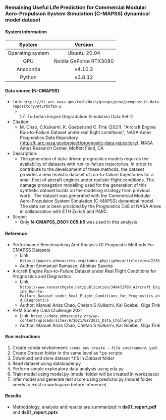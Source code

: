 ### Remaining Useful Life Prediction for Commercial Modular Aero-Propulsion System Simulation (C-MAPSS) dynamical model dataset

#### System information
| System                | Version                                                                                        |
|:---------------------:|:----------------------------------------------------------------------------------------------:|
| Operating system      | Ubuntu 20.04                                                                                   |
| GPU                   | Nvidia GeForce RTX3080 |
| Anaconda              | v4.10.3 |
| Python                | v3.8.12 |

#### Data source (N-CMAPSS)
- Link: ```https://ti.arc.nasa.gov/tech/dash/groups/pcoe/prognostic-data-repository/#turbofan-2```
  - 17. Turbofan Engine Degradation Simulation Data Set-2
- Citation:
  - M. Chao, C.Kulkarni, K. Goebel and O. Fink (2021). "Aircraft Engine Run-to-Failure Dataset under real flight conditions", NASA Ames Prognostics Data Repository (http://ti.arc.nasa.gov/project/prognostic-data-repository), NASA Ames Research Center, Moffett Field, CA
- Description: 
  - The generation of data-driven prognostics models requires the availability of datasets with run-to-failure trajectories. In order to contribute to the development of these methods, the dataset provides a new realistic dataset of run-to-failure trajectories for a small fleet of aircraft engines under realistic flight conditions. The damage propagation modelling used for the generation of this synthetic dataset builds on the modeling strategy from previous work . The dataset was generated with the Commercial Modular Aero-Propulsion System Simulation (C-MAPSS) dynamical model. The data set is been provided by the Prognostics CoE at NASA Ames in collaboration with ETH Zurich and PARC.
- Scope:
  - Only **N-CMAPSS_DS01-005.h5** was used in this analysis
 
 #### Reference
- Performance Benchmarking And Analysis Of Prognostic Methods For CMAPSS Datasets
  - Link: ```https://papers.phmsociety.org/index.php/ijphm/article/view/2236```
  - Author: Emmanuel Ramasso, Abhinav Saxena
- Aircraft Engine Run-to-Failure Dataset under Real Flight Conditions for Prognostics and Diagnostics
  - Link: ```https://www.researchgate.net/publication/348472709_Aircraft_Engine_Run-to-Failure_Dataset_under_Real_Flight_Conditions_for_Prognostics_and_Diagnostics```
  - Author: Manuel Arias Chao, Chetan S Kulkarni, Kai Goebel, Olga Fink
- PHM Society Data Challenge 2021
  - Link: ```https://data.phmsociety.org/wp-content/uploads/sites/9/2021/08/2021_Data_Challenge.pdf```
  - Author: Manuel Arias Chao, Chetan S Kulkarni, Kai Goebel, Olga Fink

#### Run instructions
1. Create conda environment: ```conda env create --file environment.yaml```
2. Create *Dataset* folder in the same level as *.py scripts
3. Download and store dataset *.h5 in *Dataset* folder
4. Read dataset using dataloader.py
5. Perform simple exploratory data analysis using eda.py
6. Train model using model.py (model folder will be created in workspace)
7. Infer model and generate test score using predictor.py (model folder needs to exist in workspace before inference)

#### Results
- Methodology, analysis and results are summarized in **ds01_report.pdf** and **ds01_report.pptx**